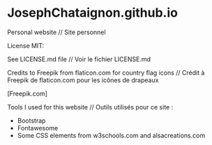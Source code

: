 # JosephChataignon.github.io

Personal website // Site personnel


License MIT:

See LICENSE.md file // Voir le fichier LICENSE.md


Credits to Freepik from flaticon.com for country flag icons //
Crédit à Freepik de flaticon.com pour les icônes de drapeaux

[Freepik.com]


Tools I used for this website // Outils utilisés pour ce site :
- Bootstrap
- Fontawesome
- Some CSS elements from w3schools.com and alsacreations.com
